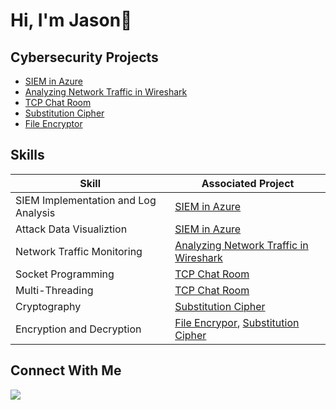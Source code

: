 <h1> Hi, I'm Jason👋</h1>

## Cybersecurity Projects
- [SIEM in Azure](https://github.com/JPurcell1/SIEM-in-Azure/blob/main/README.md#siem-in-azure)
- [Analyzing Network Traffic in Wireshark](https://github.com/JPurcell1/Wireshark-Lab/tree/main)
- [TCP Chat Room](https://github.com/JPurcell1/TCP-Chat-Room/tree/main)
- [Substitution Cipher](https://github.com/JPurcell1/substitution-cipher)
- [File Encryptor](https://github.com/JPurcell1/file-encryptor)

## Skills

| Skill                                         | Associated Project         |
|-----------------------------------------------|----------------------------|
| SIEM Implementation and Log Analysis          | [SIEM in Azure](https://github.com/JPurcell1/SIEM-in-Azure/blob/main/README.md#siem-in-azure) |
| Attack Data Visualiztion                      | [SIEM in Azure](https://github.com/JPurcell1/SIEM-in-Azure/blob/main/README.md#siem-in-azure) |
| Network Traffic Monitoring                    | [Analyzing Network Traffic in Wireshark](https://github.com/JPurcell1/Wireshark-Lab/tree/main) |
| Socket Programming                            | [TCP Chat Room](https://github.com/JPurcell1/TCP-Chat-Room/tree/main) |
| Multi-Threading                               | [TCP Chat Room](https://github.com/JPurcell1/TCP-Chat-Room/tree/main) |
| Cryptography                                  | [Substitution Cipher](https://github.com/JPurcell1/substitution-cipher) |
| Encryption and Decryption                     | [File Encrypor](https://github.com/JPurcell1/file-encryptor), [Substitution Cipher](https://github.com/JPurcell1/substitution-cipher) |
                                                  




## Connect With Me
<a href="https://www.linkedin.com/in/jason-a-purcell" target=_blank><img src="https://img.shields.io/badge/-LinkedIn-0072b1?&style=for-the-badge&logo=linkedin&logoColor=white" /></a>
